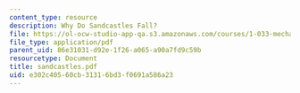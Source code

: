 ```yaml
---
content_type: resource
description: Why Do Sandcastles Fall?
file: https://ol-ocw-studio-app-qa.s3.amazonaws.com/courses/1-033-mechanics-of-material-systems-an-energy-approach-fall-2003/e302c40560cb31316bd3f0691a586a23_sandcastles.pdf
file_type: application/pdf
parent_uid: 86e31031-d92e-1f26-a065-a90a7fd9c59b
resourcetype: Document
title: sandcastles.pdf
uid: e302c405-60cb-3131-6bd3-f0691a586a23
---
```

